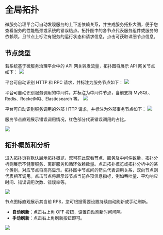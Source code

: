 # 全局拓扑

微服务治理平台可自动发现服务的上下游依赖关系，并生成服务拓扑大图，便于您查看服务的性能瓶颈或系统的错误热点。拓扑图中的各节点代表服务组件或服务的依赖项，且节点上标注有服务的运行状态和请求信息，点击可获取详细节点信息。  

## 节点类型

若系统基于微服务治理平台中的 API 网关转发流量，拓扑图将展示 API 网关节点如下：
![](http://terminus-paas.oss-cn-hangzhou.aliyuncs.com/paas-doc/2021/12/31/a017e07d-798f-4e33-9675-0a491ef41a7f.png)

平台可自动识别 HTTP 和 RPC 请求，并标注为服务节点如下：
![](http://terminus-paas.oss-cn-hangzhou.aliyuncs.com/paas-doc/2021/12/31/0902d2d5-e8bf-438f-bfdb-fc3aa76fa78b.png)

平台可自动识别服务调用的中间件，并标注为中间件节点，当前支持 MySQL、Redis、RocketMQ、Elasticsearch 等。
![](http://terminus-paas.oss-cn-hangzhou.aliyuncs.com/paas-doc/2021/12/31/891ff8cb-1ac9-4970-b11c-54afc4eb6d1f.png)

平台可自动识别服务调用的外部 HTTP 请求，并标注为外部事务节点如下：
![](http://terminus-paas.oss-cn-hangzhou.aliyuncs.com/paas-doc/2021/12/31/6784de08-c803-4996-bc8b-b570340ce878.png)

服务节点直观展示错误调用情况，红色部分代表错误调用的占比。

![](http://terminus-paas.oss-cn-hangzhou.aliyuncs.com/paas-doc/2021/12/31/09dd07af-d7a3-445a-ae87-edcf31511d2e.png)

## 拓扑概览和分析

进入拓扑页将默认展示拓扑概览，您可在此查看节点、服务及中间件数量，拓扑分析则展示不健康服务、离群服务和循环依赖数量。点击拓扑概览或拓扑分析中的某个类别，对应节点将高亮显示。拓扑图中节点间的箭头代表调用关系，双向节点则代表相互调用。点击节点将展示该节点当前各项信息指标，例如吞吐量、平均响应时间、错误调用次数、错误率等。

![](http://terminus-paas.oss-cn-hangzhou.aliyuncs.com/paas-doc/2021/12/31/c9d603f1-80fd-4335-852b-d1f1138a8783.png)

节点图标直观展示其当前 RPS，您可根据需要设置持续自动刷新或手动刷新。

* **自动刷新**：点击右上角 OFF 按钮，设置自动刷新时间间隔。
* **手动刷新**：点击右上角刷新按钮即可。

![](http://terminus-paas.oss-cn-hangzhou.aliyuncs.com/paas-doc/2021/12/31/1c09642a-6a24-4796-a3f4-e81af046134e.png)
